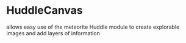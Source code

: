 HuddleCanvas
============

allows easy use of the meteorite Huddle module to create explorable images and add layers of information
